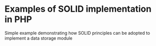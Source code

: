 # Examples of SOLID implementation in PHP

Simple example demonstrating how SOLID principles can be adopted to implement a data storage module